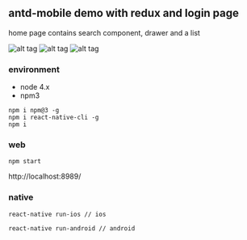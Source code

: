 ## antd-mobile demo with redux and login page
home page contains search component, drawer and a list

![alt tag](https://github.com/nevzatalkan/antd-mobile-redux-starter/blob/master/login.png)
![alt tag](https://github.com/nevzatalkan/antd-mobile-redux-starter/blob/master/home.png)
![alt tag](https://github.com/nevzatalkan/antd-mobile-redux-starter/blob/master/drawer.png)

### environment

- node 4.x
- npm3

````
npm i npm@3 -g
npm i react-native-cli -g
npm i
````

### web

```
npm start
```

http://localhost:8989/

### native

```
react-native run-ios // ios

react-native run-android // android
```

